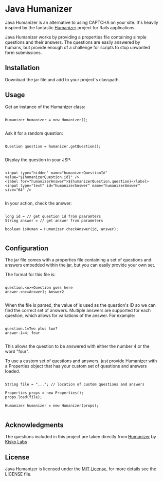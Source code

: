 
# Java Humanizer

Java Humanizer is an alternative to using CAPTCHA on your site. It's heavily inspired by the fantastic [Humanizer](https://github.com/kiskolabs/humanizer) project for Rails applications.

Java Humanizer works by providing a properties file containing simple questions and their answers. The questions are easily answered by humans, but provide enough of a challenge for scripts to stop unwanted form submissions.

## Installation

Download the jar file and add to your project's classpath.

## Usage

Get an instance of the Humanizer class:

<pre><code>
Humanizer humanizer = new Humanizer();

</code></pre>
  
Ask it for a random question:

<pre><code>
Question question = humanizer.getQuestion();

</code></pre>
  
Display the question in your JSP:

<pre><code>
&lt;input type="hidden" name="humanizerQuestionId" value="${humanizerQuestion.id}" /&gt;
&lt;label for="humanizerAnswer"&gt;${humanizerQuestion.question}&lt;/label&gt;
&lt;input type="text" id="humanizerAnswer" name="humanizerAnswer" size="64" /&gt;

</code></pre>
		
In your action, check the answer:

<pre><code>
long id = // get question id from paaramters
String answer = // get answer from parameters

boolean isHuman = Humanizer.checkAnswer(id, answer);

</code></pre>

## Configuration

The jar file comes with a properties file containing a set of questions and answers embedded within the jar, but you can easily provide your own set.

The format for this file is:

<pre><code>  
question.&lt;n&gt;=Question goes here
answer.&lt;n&gt;=Answer1; Answer2

</code></pre>
  
When the file is parsed, the value of <n> is used as the question's ID so we can find the correct set of answers. Multiple answers are supported for each question, which allows for variations of the answer. For example:

<pre><code>  
question.1=Two plus two?
answer.1=4; four

</code></pre>

This allows the question to be answered with either the number 4 or the word "four".

To use a custom set of questions and answers, just provide Humanizer with a Properties object that has your custom set of questions and answers loaded.

<pre><code>
String file = "..."; // location of custom questions and answers

Properties props = new Properties();
props.load(file);

Humanizer humanizer = new Humanizer(props);

</code></pre>

## Acknowledgments

The questions included in this project are taken directly from [Humanizer](https://github.com/kiskolabs/humanizer) by [Kisko Labs](http://kiskolabs.com/)

## License

Java Humanizer is licensed under the [MIT License](http://www.opensource.org/licenses/mit-license.php), for more details see the LICENSE file.




